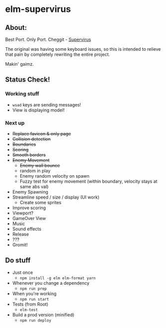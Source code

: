 # elm-supervirus

## About:

Best Port. Only Port.
Cheggit - [Supervirus](http://samgqroberts.com/sylverstudios/games/supervirus/)


The original was having some keyboard issues, so this is intended to relieve that pain by completely rewriting the entire project.

Makin' gaimz.

## Status Check!

### Working stuff
 * `wsad` keys are sending messages!
 * View is displaying model!


### Next up
 * ~~Replace favicon & only page~~
 * ~~Collision detection~~
 * ~~Boundaries~~
 * ~~Scoring~~
 * ~~Smooth borders~~
 * ~~Enemy Movement~~
   * ~~Enemy wall bounce~~
   * random in play
   * Enemy random velocity on spawn
   * Fuzzy test for enemy movement (within boundary, velocity stays at same abs val)
 * Enemy Spawning
 * Streamline speed / size / display (UI work)
   * Create some sprites
 * Improve scoring
 * Viewport?
 * GameOver View
 * Music
 * Sound effects
 * Release
 * ???
 * Gromit!

## Do stuff

* Just once
  * `npm install -g elm elm-format yarn`
* Whenever you change a dependency
  * `npm run prep`
* When you're working
  * `npm run start`
* Tests (from Root)
  * `elm-test`
* Build a prod version (minified)
  * `npm run deploy`
